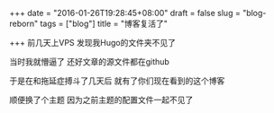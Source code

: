 +++
date = "2016-01-26T19:28:45+08:00"
draft = false
slug = "blog-reborn"
tags = ["blog"]
title = "博客复活了"

+++
前几天上VPS 发现我Hugo的文件夹不见了

当时我就懵逼了 还好文章的源文件都在github

于是在和拖延症搏斗了几天后 就有了你们现在看到的这个博客

顺便换了个主题 因为之前主题的配置文件一起不见了

